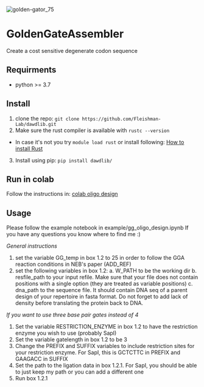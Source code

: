 ![golden-gator_75](https://user-images.githubusercontent.com/574349/208824637-1490624e-e7f9-4643-9ea6-b16594b652f3.png)
# GoldenGateAssembler
Create a cost sensitive degenerate codon sequence

## Requirments
* python >= 3.7

## Install

1. clone the repo: `git clone https://github.com/Fleishman-Lab/dawdlib.git`
2. Make sure the rust compiler is available with `rustc --version`
- In case it's not you try `module load rust` or install following: [How to install Rust](https://www.rust-lang.org/tools/install) 
3. Install using pip: `pip install dawdlib/`

## Run in colab
Follow the instructions in: [colab oligo design](https://github.com/Fleishman-Lab/GGAssembler/blob/master/example/colab_oligos_design.ipynb)

## Usage
Please follow the example notebook in example/gg_oligo_design.ipynb
If you have any questions you know where to find me :)

*General instructions*
1. set the variable GG_temp in box 1.2 to 25 in order to follow the GGA reaction conditions in NEB's paper (ADD_REF) 
2. set the following variables in box 1.2:
a. W_PATH to be the working dir
b. resfile_path to your input refile. Make sure that your file does not contain positions with a single option (they are treated as variable positions)
c. dna_path to the sequence file. It should contain DNA seq of a parent design of your repertoire in fasta format. 
Do not forget to add lack of density before translating the protein back to DNA.

*If you want to use three base pair gates instead of 4*
1. Set the variable RESTRICTION_ENZYME in box 1.2 to have the restriction enzyme you wish to use (probably SapI)
2. Set the variable gatelength in box 1.2 to be 3
3. Change the PREFIX and SUFFIX variables to include restriction sites for your restriction enzyme. For SapI, this is GCTCTTC in PREFIX and GAAGACC in SUFFIX
4. Set the path to the ligation data in box 1.2.1. For SapI, you should be able to just keep my path or you can add a different one
5. Run box 1.2.1
